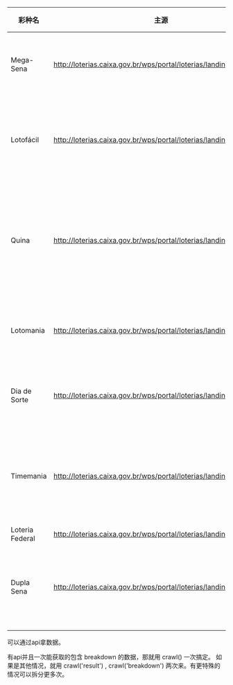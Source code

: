 彩种名|主源|开奖时间
-|-|-
Mega-Sena|http://loterias.caixa.gov.br/wps/portal/loterias/landing/megasena/|星期三和星期六晚上8点
Lotofácil|http://loterias.caixa.gov.br/wps/portal/loterias/landing/lotofacil/|星期一，星期三和星期五的晚上8点
Quina|http://loterias.caixa.gov.br/wps/portal/loterias/landing/quina/|每周抽奖6次：从星期一到星期六，晚上8点
Lotomania|http://loterias.caixa.gov.br/wps/portal/loterias/landing/lotomania/|星期二和星期五的晚上8点
Dia de Sorte|http://loterias.caixa.gov.br/wps/portal/loterias/landing/diadesorte|星期二和星期五的晚上8点
Timemania|http://loterias.caixa.gov.br/wps/portal/loterias/landing/timemania/|星期二，星期四和星期六晚上8点开始
Loteria Federal|http://loterias.caixa.gov.br/wps/portal/loterias/landing/federal/|
Dupla Sena|	http://loterias.caixa.gov.br/wps/portal/loterias/landing/duplasena/|星期二，星期四和星期六晚上8点

可以通过api拿数据。

有api并且一次能获取的包含 breakdown 的数据，那就用 crawl() 一次搞定。
如果是其他情况，就用 crawl('result') , crawl('breakdown') 两次来。有更特殊的情况可以拆分更多次。
